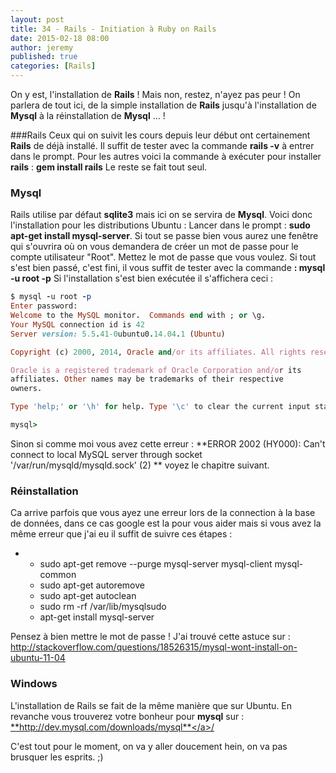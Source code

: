 ```yaml
---
layout: post
title: 34 - Rails - Initiation à Ruby on Rails
date: 2015-02-18 08:00
author: jeremy
published: true
categories: [Rails]
---
```

On y est, l'installation de **Rails** ! Mais non, restez, n'ayez pas peur ! On parlera de tout ici, de la simple installation de **Rails** jusqu'à l'installation de **Mysql** à la réinstallation de **Mysql** ... !



###Rails
Ceux qui on suivit les cours depuis leur début ont certainement **Rails** de déjà installé. Il suffit de tester avec la commande **rails -v** à entrer dans le prompt.
Pour les autres voici la commande à exécuter pour installer **rails** : **gem install rails**
Le reste se fait tout seul.
<!--break-->

### **Mysql**
Rails utilise par défaut **sqlite3** mais ici on se servira de **Mysql**. Voici donc l'installation pour les distributions Ubuntu :
Lancer dans le prompt : **sudo apt-get install mysql-server**.
Si tout se passe bien vous aurez une fenêtre qui s'ouvrira où on vous demandera de créer un mot de passe pour le compte utilisateur "Root". Mettez le mot de passe que vous voulez. Si tout s'est bien passé, c'est fini, il vous suffit de tester avec la commande **: mysql -u root -p**
Si l'installation s'est bien exécutée il s'affichera ceci :

```ruby
$ mysql -u root -p
Enter password:
Welcome to the MySQL monitor.  Commands end with ; or \g.
Your MySQL connection id is 42
Server version: 5.5.41-0ubuntu0.14.04.1 (Ubuntu)

Copyright (c) 2000, 2014, Oracle and/or its affiliates. All rights reserved.

Oracle is a registered trademark of Oracle Corporation and/or its
affiliates. Other names may be trademarks of their respective
owners.

Type 'help;' or '\h' for help. Type '\c' to clear the current input statement.

mysql>
```

Sinon si comme moi vous avez cette erreur : **ERROR 2002 (HY000): Can't connect to local MySQL server through socket '/var/run/mysqld/mysqld.sock' (2) ** voyez le chapitre suivant.

### **Réinstallation**
Ca arrive parfois que vous ayez une erreur lors de la connection à la base de données, dans ce cas google est la pour vous aider mais si vous avez la même erreur que j'ai eu il suffit de suivre ces étapes :

*
	* sudo apt-get remove --purge mysql-server mysql-client mysql-common
	* sudo apt-get autoremove
	* sudo apt-get autoclean
	* sudo rm -rf /var/lib/mysqlsudo
	* apt-get install mysql-server


Pensez à bien mettre le mot de passe !
J'ai trouvé cette astuce sur : <a href="http://stackoverflow.com/questions/18526315/mysql-wont-install-on-ubuntu-11-04">http://stackoverflow.com/questions/18526315/mysql-wont-install-on-ubuntu-11-04</a>
### **Windows**
L'installation de Rails se fait de la même manière que sur Ubuntu. En revanche vous trouverez votre bonheur pour **mysql** sur : <a href="http://dev.mysql.com/downloads/mysql/">**http://dev.mysql.com/downloads/mysql**</a><a href="http://dev.mysql.com/downloads/mysql/">/</a>



C'est tout pour le moment, on va y aller doucement hein, on va pas brusquer les esprits. ;)
